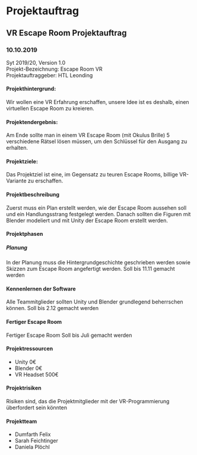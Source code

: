 ﻿# Projektauftrag
## VR Escape Room Projektauftrag
### 10.10.2019
Syt 2019/20, Version 1.0<br/>
Projekt-Bezeichnung: Escape Room VR<br/>
Projektauftraggeber: HTL Leonding<br/>

#### Projekthintergrund:

Wir wollen eine VR Erfahrung erschaffen, unsere Idee ist es deshalb, einen virtuellen Escape Room zu kreieren.

#### Projektendergebnis:

Am Ende sollte man in einem VR Escape Room (mit Okulus Brille) 5 verschiedene Rätsel lösen müssen, um den Schlüssel für den Ausgang zu erhalten.

#### Projektziele:

Das Projektziel ist eine, im Gegensatz zu teuren Escape Rooms, billige VR-Variante zu erschaffen.

#### Projektbeschreibung
Zuerst muss ein Plan erstellt werden, wie der Escape Room aussehen soll und ein Handlungsstrang festgelegt werden. Danach sollten die Figuren mit Blender modeliert und mit Unity der Escape Room erstellt werden.

#### Projektphasen
##### Planung
In der Planung muss die Hintergrundgeschichte geschrieben werden sowie Skizzen zum Escape Room angefertigt werden.
Soll bis 11.11 gemacht werden

#### Kennenlernen der Software
Alle Teammitglieder sollten Unity und Blender grundlegend beherrschen können.
Soll bis 2.12 gemacht werden

#### Fertiger Escape Room
Fertiger Escape Room
Soll bis Juli  gemacht werden

#### Projektressourcen

+ Unity 
 0€
 + Blender
 0€
 + VR Headset
 500€

 #### Projektrisiken
 Risiken sind, das die Projektmitglieder mit der VR-Programmierung überfordert sein könnten
#### Projektteam
+ Dumfarth Felix
+ Sarah Feichtinger
+ Daniela Plöchl
